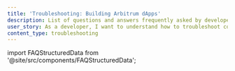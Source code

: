 ```yaml
---
title: 'Troubleshooting: Building Arbitrum dApps'
description: List of questions and answers frequently asked by developers
user_story: As a developer, I want to understand how to troubleshoot common issues when building dApps on Arbitrum.
content_type: troubleshooting
---
```


import FAQStructuredData from '@site/src/components/FAQStructuredData';

<FAQStructuredData faqsId="building" />
